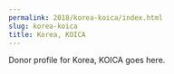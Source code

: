 ```yaml
---
permalink: 2018/korea-koica/index.html
slug: korea-koica
title: Korea, KOICA
---
```


Donor profile for Korea, KOICA goes here.
